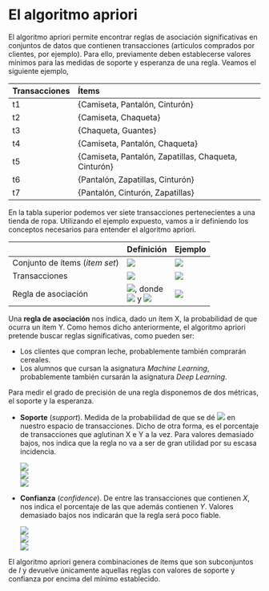# **El algoritmo apriori**

El algoritmo apriori permite encontrar reglas de asociación significativas en conjuntos de datos que contienen transacciones (artículos comprados por clientes, por ejemplo). Para ello, previamente deben establecerse valores mínimos para las medidas de soporte y esperanza de una regla. Veamos el siguiente ejemplo, 

| Transacciones | Ítems                                                  | 
|:--------------|:-------------------------------------------------------|
| t1            | {Camiseta, Pantalón, Cinturón}                         | 
| t2            | {Camiseta, Chaqueta}                                   |   
| t3            | {Chaqueta, Guantes}                                    |  
| t4            | {Camiseta, Pantalón, Chaqueta}                         | 
| t5            | {Camiseta, Pantalón, Zapatillas, Chaqueta, Cinturón}   |   
| t6            | {Pantalón, Zapatillas, Cinturón}                       |
| t7            | {Pantalón, Cinturón, Zapatillas}                       | 

En la tabla superior podemos ver siete transacciones pertenecientes a una tienda de ropa. Utilizando el ejemplo expuesto, vamos a ir definiendo los conceptos necesarios para entender el algoritmo apriori.

|                                           | Definición                                             | Ejemplo                             | 
|:------------------------------------------|:-------------------------------------------------------|:------------------------------------|
| Conjunto de ítems (_item set_)            | <img src="https://render.githubusercontent.com/render/math?math=I=\{i_1,%20i_2,...,%20i_k\}">| <img src="https://render.githubusercontent.com/render/math?math=I=\{Camiseta,%20Pantalon,%20Cinturon,%20Chaqueta,%20Guantes,%20Zapatillas\}">|
| Transacciones                             | <img src="https://render.githubusercontent.com/render/math?math=T=\{t_1,%20t_2,...,%20t_n\}">| <img src="https://render.githubusercontent.com/render/math?math=t_1=\{Camiseta,%20Pantalon,%20Cinturon\}">  |
| Regla de asociación                       | <img src="https://render.githubusercontent.com/render/math?math=X%20\Rightarrow%20Y">, donde <br /> <img src="https://render.githubusercontent.com/render/math?math=X,%20Y%20\subset%20I"> y <img src="https://render.githubusercontent.com/render/math?math=X%20\cap%20Y=0">|   <img src="https://render.githubusercontent.com/render/math?math=\{Camiseta, Pantalon\} \Rightarrow \{Cinturon\}">|



Una **regla de asociación** nos indica, dado un ítem X, la probabilidad de que ocurra un ítem Y. Como hemos dicho anteriormente, el algoritmo apriori pretende buscar reglas significativas, como pueden ser:

  - Los clientes que compran leche, probablemente también comprarán cereales.
  - Los alumnos que cursan la asignatura _Machine Learning_, probablemente también cursarán la asignatura _Deep Learning_.

Para medir el grado de precisión de una regla disponemos de dos métricas, el soporte y la esperanza.

- **Soporte** (_support_). Medida de la probabilidad de que se dé <img src="https://render.githubusercontent.com/render/math?math=X \cup Y"> en nuestro espacio de transacciones. Dicho de otra forma, es el porcentaje de transacciones que aglutinan X e Y a la vez. Para valores demasiado bajos, nos indica que la regla no va a ser de gran utilidad por su
escasa incidencia.

  <img src="https://render.githubusercontent.com/render/math?math=Soporte(X \Rightarrow Y)=\dfrac{|X \cup Y|}{n}"> 
  <br/>
  <img src="https://render.githubusercontent.com/render/math?math=Soporte(Camiseta \Rightarrow Pantalon)=\dfrac{3}{7}=0.43">
  <br/>
  <img src="https://render.githubusercontent.com/render/math?math=Soporte(Pantalon \Rightarrow Cinturon)=\dfrac{4}{7}=0.57">


- **Confianza** (_confidence_). De entre las transacciones que contienen _X_, nos indica el porcentaje de las que además contienen _Y_. Valores demasiado bajos nos indicarán que la regla será poco fiable.

  <img src="https://render.githubusercontent.com/render/math?math=Confianza(X \Rightarrow Y)=\dfrac{Soporte(X \cup Y)}{Soporte(X)}"> 
  <br/>
  <img src="https://render.githubusercontent.com/render/math?math=Confianza(Pantalon \Rightarrow Cinturon)=\dfrac{4/7}{5/7}=0.8">
  <br/>
  <img src="https://render.githubusercontent.com/render/math?math=Confianza(Camiseta \Rightarrow Cinturon)=\dfrac{2/7}{4/7}=0.5">

El algoritmo apriori genera combinaciones de ítems que son subconjuntos de _I_ y devuelve únicamente aquellas reglas con valores de soporte y confianza por encima del mínimo establecido.
